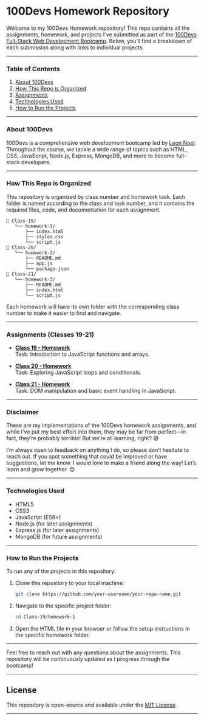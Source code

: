 # 100Devs Homework Repository

Welcome to my 100Devs Homework repository! This repo contains all the assignments, homework, and projects I've submitted as part of the [100Devs Full-Stack Web Development Bootcamp](https://leonnoel.com/100devs/). Below, you’ll find a breakdown of each submission along with links to individual projects.

---

### Table of Contents

1. [About 100Devs](#about-100devs)
2. [How This Repo is Organized](#how-this-repo-is-organized)
3. [Assignments](#assignments)
4. [Technologies Used](#technologies-used)
5. [How to Run the Projects](#how-to-run-the-projects)

---

### About 100Devs

100Devs is a comprehensive web development bootcamp led by [Leon Noel](https://twitter.com/leonnoel). Throughout the course, we tackle a wide range of topics such as HTML, CSS, JavaScript, Node.js, Express, MongoDB, and more to become full-stack developers.

---

### How This Repo is Organized

This repository is organized by class number and homework task. Each folder is named according to the class and task number, and it contains the required files, code, and documentation for each assignment.

```
📂 Class-19/
   └── homework-1/
       ├── index.html
       ├── styles.css
       └── script.js
📂 Class-20/
   └── homework-2/
       ├── README.md
       ├── app.js
       └── package.json
📂 Class-21/
   └── homework-3/
       ├── README.md
       ├── index.html
       └── script.js
```

Each homework will have its own folder with the corresponding class number to make it easier to find and navigate.

---

### Assignments (Classes 19-21)

- **[Class 19 - Homework](link-to-homework-folder)**  
  Task: Introduction to JavaScript functions and arrays.

- **[Class 20 - Homework](link-to-homework-folder)**  
  Task: Exploring JavaScript loops and conditionals.

- **[Class 21 - Homework](link-to-homework-folder)**  
  Task: DOM manipulation and basic event handling in JavaScript.

---

### Disclaimer

These are my implementations of the 100Devs homework assignments, and while I've put my best effort into them, they may be far from perfect—in fact, they’re probably terrible! But we’re all learning, right? 😅

I’m always open to feedback on anything I do, so please don’t hesitate to reach out. If you spot something that could be improved or have suggestions, let me know. I would love to make a friend along the way! Let’s learn and grow together. 😊

---

### Technologies Used

- HTML5
- CSS3
- JavaScript (ES6+)
- Node.js (for later assignments)
- Express.js (for later assignments)
- MongoDB (for future assignments)

---

### How to Run the Projects

To run any of the projects in this repository:

1. Clone this repository to your local machine:

   ```bash
   git clone https://github.com/your-username/your-repo-name.git
   ```

2. Navigate to the specific project folder:

   ```bash
   cd Class-19/homework-1
   ```

3. Open the HTML file in your browser or follow the setup instructions in the specific homework folder.

---

Feel free to reach out with any questions about the assignments. This repository will be continuously updated as I progress through the bootcamp!

---

## License

This repository is open-source and available under the [MIT License](link-to-license-file).

---
